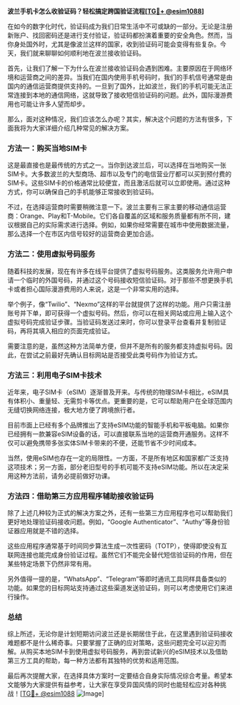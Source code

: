 **波兰手机卡怎么收验证码？轻松搞定跨国验证流程[[TG💪+ @esim1088](https://t.me/s/esim1088)]**

在如今的数字化时代，验证码成为我们日常生活中不可或缺的一部分。无论是注册新账户、找回密码还是进行支付验证，验证码都扮演着重要的安全角色。然而，当你身处国外时，尤其是像波兰这样的国家，收到验证码可能会变得有些复杂。今天，我们就来聊聊如何顺利地在波兰接收验证码。

首先，让我们了解一下为什么在波兰接收验证码会遇到困难。主要原因在于网络环境和运营商之间的差异。当我们在国内使用手机号码时，我们的手机信号通常是由国内的通信运营商提供支持的。一旦到了国外，比如波兰，我们的手机可能无法正常连接到本地的通信网络，这就导致了接收短信验证码的问题。此外，国际漫游费用也可能让许多人望而却步。

那么，面对这种情况，我们应该怎么办呢？其实，解决这个问题的方法有很多，下面我将为大家详细介绍几种常见的解决方案。

### 方法一：购买当地SIM卡

这是最直接也是最传统的方式之一。当你到达波兰后，可以选择在当地购买一张SIM卡。大多数波兰的大型商场、超市以及专门的电信营业厅都可以买到预付费的SIM卡。这些SIM卡的价格通常比较便宜，而且激活后就可以立即使用。通过这种方式，你可以确保自己的手机能够正常接收到验证码。

不过，在选择运营商时需要稍微注意一下。波兰主要有三家主要的移动通信运营商：Orange、Play和T-Mobile。它们各自覆盖的区域和服务质量都有所不同，建议根据自己的实际需求进行选择。例如，如果你经常需要在城市中使用数据流量，那么选择一个在市区内信号较好的运营商会更加合适。

### 方法二：使用虚拟号码服务

随着科技的发展，现在有许多在线平台提供了虚拟号码服务。这类服务允许用户申请一个临时的外国号码，并通过这个号码接收短信验证码。对于那些不想更换手机卡或者担心国际漫游费用的人来说，这是一个非常实用的选择。

举个例子，像“Twilio”、“Nexmo”这样的平台就提供了这样的功能。用户只需注册账号并下单，即可获得一个虚拟号码。然后，你可以在相关网站或应用上输入这个虚拟号码完成验证步骤。当验证码发送过来时，你可以登录平台查看并复制验证码，再将其填入相应的页面完成验证。

需要注意的是，虽然这种方法简单方便，但并不是所有的服务都支持虚拟号码。因此，在尝试之前最好先确认目标网站是否接受此类号码作为验证方式。

### 方法三：利用电子SIM卡技术

近年来，电子SIM卡（eSIM）逐渐普及开来。与传统的物理SIM卡相比，eSIM具有体积小、重量轻、无需剪卡等优点。更重要的是，它可以帮助用户在全球范围内无缝切换网络连接，极大地方便了跨境旅行者。

目前市面上已经有多个品牌推出了支持eSIM功能的智能手机和平板电脑。如果你已经拥有一款兼容eSIM设备的话，可以直接联系当地的运营商开通服务。这样不仅可以避免携带多张实体SIM卡带来的不便，还能节省不少时间成本。

当然，使用eSIM也存在一定的局限性。一方面，不是所有地区和国家都广泛支持这项技术；另一方面，部分老旧型号的手机可能不支持eSIM功能。所以在决定采用这种方法前，请务必提前做好功课。

### 方法四：借助第三方应用程序辅助接收验证码

除了上述几种较为正式的解决方案之外，还有一些第三方应用程序也可以帮助我们更好地处理验证码接收问题。例如，“Google Authenticator”、“Authy”等身份验证器应用就是不错的选择。

这些应用程序通常基于时间同步算法生成一次性密码（TOTP），使得即使没有互联网连接也能完成身份验证过程。虽然它们不能完全替代短信验证码的作用，但在某些特定场景下仍然非常有用。

另外值得一提的是，“WhatsApp”、“Telegram”等即时通讯工具同样具备类似的功能。如果您的目标网站支持通过这些渠道发送验证码，则可以考虑使用它们来进行操作。

### 总结

综上所述，无论你是计划短期访问波兰还是长期居住于此，在这里遇到验证码接收难题都不是什么稀奇事。只要掌握了正确的应对策略，这些问题完全可以迎刃而解。从购买本地SIM卡到使用虚拟号码服务，再到尝试新兴的eSIM技术以及借助第三方工具的帮助，每一种方法都有其独特的优势和适用范围。

最后再次提醒大家，在选择具体方案时一定要结合自身实际情况综合考量。希望本文能够为大家提供有益参考，让大家在享受异国风情的同时也能轻松应对各种挑战！[[TG💪+ @esim1088](https://t.me/s/esim1088) ![Image](https://i.postimg.cc/4NQfJmqS/Snipaste-2025-05-13-00-14-12.png)]